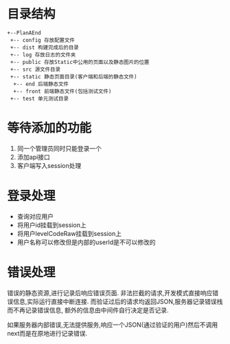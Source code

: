 # 目录结构

```
+--PlanAEnd
 +-- config 存放配置文件
 +-- dist 构建完成后的目录
 +-- log 存放日志的文件夹
 +-- public 存放Static中公用的页面以及静态图片的位置
 +-- src 源文件目录
 +-- static 静态页面目录(客户端和后端的静态文件)
  +-- end 后端静态文件
  +-- front 前端静态文件(包括测试文件)
 +-- test 单元测试目录
```
# 等待添加的功能
1. 同一个管理员同时只能登录一个
2. 添加api接口
3. 客户端写入session处理

# 登录处理

- 查询对应用户
- 将用户id挂载到session上
- 将用户levelCodeRaw挂载到session上
- 用户名称可以修改但是内部的userId是不可以修改的

# 错误处理

错误的静态资源,进行记录后响应错误页面.
非法拦截的请求,开发模式直接响应错误信息,实际运行直接中断连接.
而验证过后的请求均返回JSON,服务器记录错误栈而不再记录错误信息,
额外的信息由中间件自行决定是否记录.

如果服务器内部错误,无法提供服务,响应一个JSON(通过验证的用户)然后不调用next而是在原地进行记录错误.
